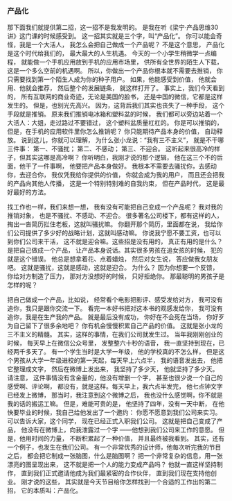 ### 产品化
那下面我们就提供第二招，这一招不是我发明的。
是我在听《梁宁·产品思维30讲》这门课的时候感受到。
这一招其实就是三个字，叫“产品化”。
你可以能会奇怪，我是一个大活人，
我怎么会把自己做成一个产品呢？
不是这个意思，
产品化是这个时代给我们的，
最大最大的人生机遇。
今天的一个小学生稍微学一点编程，
就能做一个手机应用放到手机的应用市场里，
供所有全世界的陌生人下载，
这是一个多么空前的机遇啊。
所以，你做出一个产品你根本就不需要去推销，
你只需要找到第一个陌生人成为你的种子用户。
如果，他能感受到价值，
他就会用、他就会推荐，
然后整个的发展链条，
就这样打开了。
事实上，我们今天看到的，
所有互联网的商业奇迹，无论是美国的脸书，
还是中国的微信，它都是这样发生的。
但是，也别光先高兴。
因为，这背后我们其实也丧失了一种手段，
这个手段就是推销。
原来我们推销电冰箱和塑料盆的时候，
我们都可以旁边站着一个大活人：大姐，走过路过不要错过，
这个塑料盆质量杠杠的。
你是可以推销的，
但是，在手机的应用软件里你怎么推销呢？
你只能期待产品本身的价值，
自动释放。
说到这儿，你就可以理解，
为什么张小龙说：“我有三不主义”，
就是不干哪三件事：
第一、不骚扰；
第二、不感动；
第三、不迎合。
这听起来很高冷的样子，但其实这哪是高冷啊？
你听明白，我刚才说的那个逻辑，
他在这三个不的后面，他干了一件事啊，
他要把产品本身做好。
我根本不需要去骚扰你，去感动你，去迎合你，
我仅凭我给你提供的价值，
你就会成为我的用户，
而且还会把我的产品向其他人传播，
这是一个特别特别难的自我约束，
但在产品时代，
这是最好最好的方法。

找工作也一样，我们来想一想，
我有没有可能把自己变成一个产品呢？
我对我的推销对象，
也是不骚扰、不感动、不迎合。
很多著名公司楼下，都有这样的人，
掏出一沓简历拦住老板，这就叫骚扰嘛。
你翻开那个简历，里面都在说，
我给你们公司提供了多少好的战略计划，这就叫感动嘛。
你说我宁愿不要工资，也可以到你们公司来干活，
这不就是迎合嘛。这些招是没有用的，
真正有用的是什么？
是把自己做成一个产品，
让产品本身说话。其实很多男孩在追女孩的时候，
犯的就是这个错误。
他总是想拿着花、点着蜡烛，
然后对女生说，
答应做我女朋友吧。
这就是骚扰，这就是感动，这就是迎合。
为什么？
因为你想要一个反馈，
你给对方制造了压力，
那对方没想好的时候，
只好拒绝你。
那最聪明的男孩子是怎样的呢？

把自己做成一个产品，比如说，
经常看个电影把影评、感受发给对方，
我可没有追你，我只是跟你交流一下。
看完一本好书把对这本书的观感发给你，
我可没有追你，我是在生产我的产品。
就是最后没有成功，
你好在不会死在当场，
你好歹为自己留下了很多余地吧？
你有机会慢慢积累自己产品的价值。
这就是张小龙的三不主义的精髓。
其实，这样的事情，在我们公司就发生过。
当年我刚刚创业的时候，
每天早上在微信公众号里，
发整整六十秒的语音，
我一直坚持到现在，已经两千多天了。
有一个学生当时是大学一年级，
他的学校真的不怎么样，
但是这个男孩从大学一年级进校的第一天起，每天早上六点半，
我的语音发出去，
他把它整理成文字，
然后在微博上发出来，
我坚持了多少天，
他就坚持了多少天。
请注意，
这件事情没有含金量的，他没有增删一个字，
甚至也很少说一个自己的感受啊、评论啊，
都没有，就是这样。每天早上，我六点半发完，
他七点钟文字已经发上微博，
那当时，我注意到这个微博之后，
我也没什么感觉啊，你不就是我的话的搬运工嘛。
但是，难能可贵的是，
他坚持了四年，没有一天中断，
在他快要毕业的时候，我自己给他发出了一个邀约：
你愿不愿意到我们公司来实习。
可以告诉大家，这个同学，
现在已经正式入职我们公司。
这就是把自己变成了产品，
他没有在微博上，向我泄露过一个字
——他想到我们公司来工作的意愿。
但是，他用时间的力量，
不断积累起了一种价值，
并且最终被我看到。
其实，还有一个例子，也发生在我们公司。
有一个非常优秀的设计师，他每次听完我的节目之后，
都会把它制成一张脑图，什么是脑图啊？
把一个非常复杂的信息，用一张漂亮的图呈现出来，
这不就是把一个人的能力变成产品吗？
他就一直这样坚持制作，
直到我们正式邀请他成为我们最紧密的合作伙伴，
直到我们现在支持他创业。
刚才说的这些，
其实就是今天节目给你怎样找到一个合适的工作出的第二招，
它的本质叫：产品化。